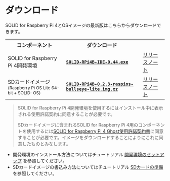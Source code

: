 # ダウンロード

SOLID for Raspberry Pi 4とOSイメージの最新版はこちらからダウンロードできます。

<table>
    <tr>
        <th>コンポーネント
        <th>ダウンロード
        <th>
    </tr>
    <tr>
        <td>SOLID for Raspberry Pi 4開発環境
        <td><a href="https://www.example.com"><b><code>SOLID-RPi4B-IDE-0.44.exe</code></b></a>
        <td><a href="releases-devenv.md">リリースノート
    </tr>
    <tr>
        <td>SDカードイメージ<br><sup>(Raspberry Pi OS Lite 64-bit + SOLID-OS)</sup>
        <td><a href="https://www.example.com"><b><code>SOLID-RPi4B-0.2.3-raspios-bullseye-lite.img.xz</code></b></a>
        <td><a href="releases-os.md">リリースノート
    </tr>
</table>

<!-- TODO: Replace links -->

> SOLID for Raspberry Pi 4開発環境を使用するにはインストール中に表示される使用許諾契約に同意することが必要です。
>
> SDカードイメージに含まれるSOLID for Raspberry Pi 4用のコンポーネントを使用するには[SOLID for Raspberry Pi 4 Ghost使用許諾契約書](eula-ghost.md)に同意することが必要です。イメージをダウンロードすることによりにこれに同意したものとみなします。

- 開発環境のインストール方法についてはチュートリアル [開発環境のセットアップ](setup-devenv.md) を参照してください。
- SDカードイメージの書込み方法についてはチュートリアル [SDカードの準備](flashing-sd-card.md) を参照してください。

